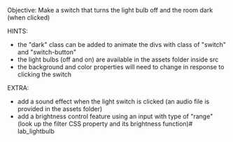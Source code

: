 Objective: Make a switch that turns the light bulb off and the room dark (when clicked)

HINTS: 
- the "dark" class can be added to animate the divs with class of "switch" and "switch-button" 
- the light bulbs (off and on) are available in the assets folder inside src
- the background and color properties will need to change in response to clicking the switch

EXTRA:
- add a sound effect when the light switch is clicked (an audio file is provided in the assets folder)
- add a brightness control feature using an input with type of "range" (look up the filter CSS property and its brightness function)#   l a b _ l i g h t b u l b  
 